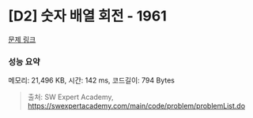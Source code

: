 # [D2] 숫자 배열 회전 - 1961 

[문제 링크](https://swexpertacademy.com/main/code/problem/problemDetail.do?contestProbId=AV5Pq-OKAVYDFAUq) 

### 성능 요약

메모리: 21,496 KB, 시간: 142 ms, 코드길이: 794 Bytes



> 출처: SW Expert Academy, https://swexpertacademy.com/main/code/problem/problemList.do
